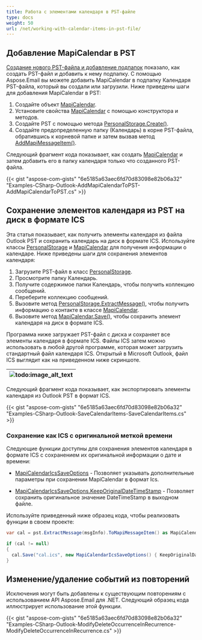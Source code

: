 ```yaml
---
title: Работа с элементами календаря в PST-файле
type: docs
weight: 50
url: /net/working-with-calendar-items-in-pst-file/
---
```



## **Добавление MapiCalendar в PST**

[Создание нового PST-файла и добавление подпапок](https://docs.aspose.com/email/net/create-new-pst-add-sub-folders-and-messages/#creating-a-new-pst-file-and-add-subfolders) показало, как создать PST-файл и добавить к нему подпапку. С помощью Aspose.Email вы можете добавить MapiCalendar в подпапку Календаря PST-файла, который вы создали или загрузили. Ниже приведены шаги для добавления MapiCalendar в PST:

1. Создайте объект [MapiCalendar](https://reference.aspose.com/email/net/aspose.email.mapi/mapicalendar/).
2. Установите свойства [MapiCalendar](https://reference.aspose.com/email/net/aspose.email.mapi/mapicalendar/) с помощью конструктора и методов.
3. Создайте PST с помощью метода [PersonalStorage.Create()](https://reference.aspose.com/email/net/aspose.email.storage.pst/personalstorage/create/#create/).
4. Создайте предопределенную папку (Календарь) в корне PST-файла, обратившись к корневой папке и затем вызвав метод [AddMapiMessageItem()](https://reference.aspose.com/email/net/aspose.email.storage.pst/folderinfo/addmapimessageitem/#addmapimessageitem).

Следующий фрагмент кода показывает, как создать [MapiCalendar](https://reference.aspose.com/email/net/aspose.email.mapi/mapicalendar/) и затем добавить его в папку календаря только что созданного PST-файла.

{{< gist "aspose-com-gists" "6e5185a63aec6fd70d83098e82b06a32" "Examples-CSharp-Outlook-AddMapiCalendarToPST-AddMapiCalendarToPST.cs" >}}

## **Сохранение элементов календаря из PST на диск в формате ICS**

Эта статья показывает, как получить элементы календаря из файла Outlook PST и сохранить календарь на диск в формате ICS. Используйте классы [PersonalStorage](https://reference.aspose.com/email/net/aspose.email.storage.pst/personalstorage/) и [MapiCalendar](https://reference.aspose.com/email/net/aspose.email.mapi/mapicalendar/) для получения информации о календаре. Ниже приведены шаги для сохранения элементов календаря:

1. Загрузите PST-файл в класс [PersonalStorage](https://reference.aspose.com/email/net/aspose.email.storage.pst/personalstorage/).
1. Просмотрите папку Календарь.
1. Получите содержимое папки Календарь, чтобы получить коллекцию сообщений.
1. Переберите коллекцию сообщений.
1. Вызовите метод [PersonalStorage.ExtractMessage()](https://reference.aspose.com/email/net/aspose.email.storage.pst/personalstorage/extractmessage/#extractmessage/), чтобы получить информацию о контакте в классе [MapiCalendar](https://reference.aspose.com/email/net/aspose.email.mapi/mapicalendar/).
1. Вызовите метод [MapiCalendar.Save()](https://reference.aspose.com/email/net/aspose.email.mapi/mapicalendar/save/#save/), чтобы сохранить элемент календаря на диск в формате ICS.

Программа ниже загружает PST-файл с диска и сохраняет все элементы календаря в формате ICS. Файлы ICS затем можно использовать в любой другой программе, которая может загрузить стандартный файл календаря ICS. Открытый в Microsoft Outlook, файл ICS выглядит как на приведенном ниже скриншоте.

|![todo:image_alt_text](working-with-calendar-items-in-pst-file_1.png)|
| :- |
Следующий фрагмент кода показывает, как экспортировать элементы календаря из Outlook PST в формат ICS.

{{< gist "aspose-com-gists" "6e5185a63aec6fd70d83098e82b06a32" "Examples-CSharp-Outlook-SaveCalendarItems-SaveCalendarItems.cs" >}}

### **Сохранение как ICS с оригинальной меткой времени**

Следующие функции доступны для сохранения элементов календаря в формате ICS с сохранением их оригинальной информации о дате и времени:

- [MapiCalendarIcsSaveOptions](https://reference.aspose.com/email/net/aspose.email.mapi/mapicalendaricssaveoptions/) - Позволяет указывать дополнительные параметры при сохранении MapiCalendar в формат Ics. 

- [MapiCalendarIcsSaveOptions.KeepOriginalDateTimeStamp](https://reference.aspose.com/email/net/aspose.email.mapi/mapicalendaricssaveoptions/keeporiginaldatetimestamp/) - Позволяет сохранить оригинальное значение DateTimeStamp в выходном файле.

Используйте приведенный ниже образец кода, чтобы реализовать функции в своем проекте:

```cs
var cal = pst.ExtractMessage(msgInfo).ToMapiMessageItem() as MapiCalendar;

if (cal != null)
{
  cal.Save("cal.ics", new MapiCalendarIcsSaveOptions() { KeepOriginalDateTimeStamp = true});
}
```

## **Изменение/удаление событий из повторений**

Исключения могут быть добавлены к существующим повторениям с использованием API Aspose.Email для .NET. Следующий образец кода иллюстрирует использование этой функции.

{{< gist "aspose-com-gists" "6e5185a63aec6fd70d83098e82b06a32" "Examples-CSharp-Outlook-ModifyDeleteOccurrenceInRecurrence-ModifyDeleteOccurrenceInRecurrence.cs" >}}